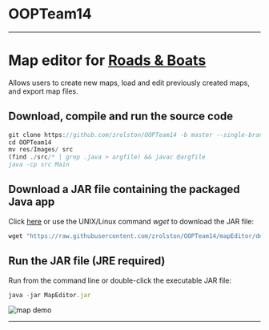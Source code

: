 # OOPTeam14

***

# Map editor for [Roads & Boats](https://github.com/zrolston/OOPTeam14/blob/mapEditor/demo/RB3Erules.pdf)
Allows users to create new maps, load and edit previously created maps, and export map files.


## Download, compile and run the source code

```javascript
git clone https://github.com/zrolston/OOPTeam14 -b master --single-branch
cd OOPTeam14
mv res/Images/ src
(find ./src/* | grep .java > argfile) && javac @argfile
java -cp src Main
```

## Download a JAR file containing the packaged Java app
Click [here](https://raw.githubusercontent.com/zrolston/OOPTeam14/mapEditor/demo/MapEditor.jar) or use the UNIX/Linux command *wget* to download the JAR file:
 
```javascript
wget "https://raw.githubusercontent.com/zrolston/OOPTeam14/mapEditor/demo/MapEditor.jar" -O MapEditor.jar 
```
## Run the JAR file (JRE required)
Run from the command line or double-click the executable JAR file:
```javascript
java -jar MapEditor.jar 
```

![map demo](https://github.com/zrolston/OOPTeam14/raw/mapEditor/demo/mapDemo.gif)


***

